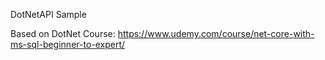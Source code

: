 DotNetAPI Sample

Based on DotNet Course: https://www.udemy.com/course/net-core-with-ms-sql-beginner-to-expert/
